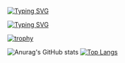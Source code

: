 [![Typing SVG](https://readme-typing-svg.herokuapp.com?color=%2336BCF7&lines=Hi,+my+name+is+Elkhan)](https://git.io/typing-svg)

[![Typing SVG](https://readme-typing-svg.herokuapp.com?color=%2336BCF7&lines=I+am+a+frontend+developer)](https://git.io/typing-svg)

[![trophy](https://github-profile-trophy.vercel.app/?username=Elkhan2003&theme=dracula)](https://github.com/ryo-ma/github-profile-trophy)

![Anurag's GitHub stats](https://github-readme-stats.vercel.app/api?username=Elkhan2003&show_icons=true&theme=radical)
[![Top Langs](https://github-readme-stats.vercel.app/api/top-langs/?username=Elkhan2003)](https://github.com/anuraghazra/github-readme-stats)
